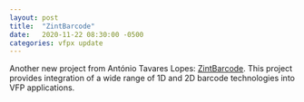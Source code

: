 ```yaml
---
layout: post
title:  "ZintBarcode"
date:   2020-11-22 08:30:00 -0500
categories: vfpx update
---
```


Another new project from António Tavares Lopes: [ZintBarcode](https://github.com/atlopes/zintbarcode). This project provides integration of a wide range of 1D and 2D barcode technologies into VFP applications.